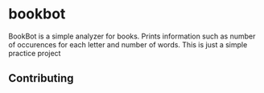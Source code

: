 # bookbot

BookBot is a simple analyzer for books. Prints information such as number of occurences for each letter and number of words. This is just a simple practice project

## Contributing
